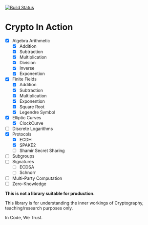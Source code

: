 [![Build Status](https://api.travis-ci.org/BohuTANG/crypto-in-action.svg?branch=master)](https://travis-ci.com/BohuTANG/crypto-in-crypto)

# Crypto In Action

- [x] Algebra Arithmetic
  - [x] Addition
  - [x] Subtraction
  - [x] Multiplication
  - [x] Division
  - [x] Inverse
  - [x] Exponention
- [x] Finite Fields
  - [x] Addition
  - [x] Subtraction
  - [x] Multiplication
  - [x] Exponention
  - [x] Square Root
  - [x] Legendre Symbol
- [x] Elliptic Curves
  - [x] ClockCurve
- [ ] Discrete Logarithms
- [x] Protocols
  - [x] ECDH
  - [x] SPAKE2
  - [ ] Shamir Secret Sharing
- [ ] Subgroups
- [ ] Signatures
  - [ ] ECDSA
  - [ ] Schnorr
- [ ] Multi-Party Computation
- [ ] Zero-Knowledge

**This is not a library suitable for production.**

This library is for understanding the inner workings of Cryptography, teaching/research purposes only.

In Code, We Trust.
